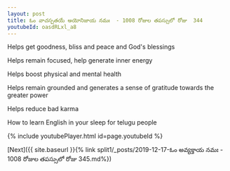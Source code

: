 ```yaml
---
layout: post
title: ఓం వాచస్పతయే అయోనిజాయ నమః  - 1008 రోజుల తపస్సులో రోజు  344
youtubeId: oasdRLxl_a8
---
```

 
 
Helps get goodness, bliss and peace and God's blessings
 
Helps remain focused, help generate inner energy 
 
Helps boost physical and mental health 
 
Helps remain grounded and generates a sense of gratitude towards the greater power 
 
Helps reduce bad karma
 
How to learn English in your sleep for telugu people
 
 
 
 


{% include youtubePlayer.html id=page.youtubeId %}
 
[Next]({{ site.baseurl }}{% link split1/_posts/2019-12-17-ఓం అవ్యక్తాయ నమః  - 1008 రోజుల తపస్సులో రోజు  345.md%})
 
